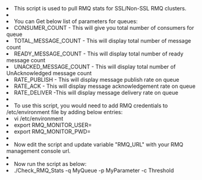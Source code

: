 <li>This script is used to pull RMQ stats for SSL/Non-SSL RMQ clusters.  </li>
<li> </li>
<li>You can Get below list of parameters for queues: </li>
<li>CONSUMER_COUNT  -  This will give you total number of consumers for queue </li>
<li>TOTAL_MESSAGE_COUNT - This will display total number of message count </li>
<li>READY_MESSAGE_COUNT - This will display total number of ready message count </li>
<li>UNACKED_MESSAGE_COUNT - This will display total number of UnAcknowledged message count </li>
<li>RATE_PUBLISH - This will display message publish rate on queue </li>
<li>RATE_ACK - This will display message acknowledgement rate on queue </li>
<li>RATE_DELIVER -This will display message delivery rate on queue </li>
<li> </li>
<li>To use this script, you would need to add RMQ credentials to /etc/environment file by adding below entries: </li>
<li>vi /etc/environment </li>
<li>export RMQ_MONITOR_USER=<RMQ-USERNAME> </li>
<li>export RMQ_MONITOR_PWD=<RMQ_PASSWORD> </li>
<li> </li>
<li>Now edit the script and update variable "RMQ_URL" with your RMQ management console url. </li>
<li> </li>
<li>Now run the script as below: </li>
<li>./Check_RMQ_Stats -q MyQueue -p MyParameter -c Threshold </li>